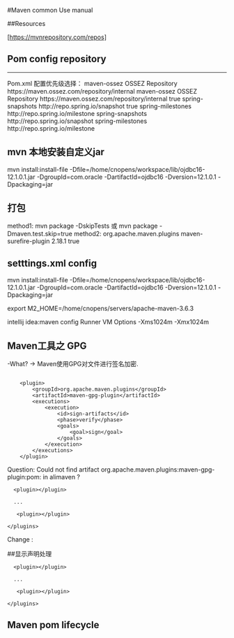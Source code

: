 #Maven common Use manual

##Resources

[https://mvnrepository.com/repos]

## Pom config repository

---
<p>
Pom.xml 配置优先级选择：
<repositories>
        <repository>
            <id>maven-ossez</id>
            <name>OSSEZ Repository</name>
            <url>https://maven.ossez.com/repository/internal</url>
        </repository>
</repositories>
<pluginRepositories>
        <pluginRepository>
            <id>maven-ossez</id>
            <name>OSSEZ Repository</name>
            <url>https://maven.ossez.com/repository/internal</url>
            <snapshots>
                <enabled>true</enabled>
            </snapshots>
        </pluginRepository>
</pluginRepositories>

<repositories>
        <repository>
            <id>spring-snapshots</id>
            <url>http://repo.spring.io/snapshot</url>
            <snapshots><enabled>true</enabled></snapshots>
        </repository>
        <repository>
            <id>spring-milestones</id>
            <url>http://repo.spring.io/milestone</url>
        </repository>
    </repositories>
    <pluginRepositories>
        <pluginRepository>
            <id>spring-snapshots</id>
            <url>http://repo.spring.io/snapshot</url>
        </pluginRepository>
        <pluginRepository>
            <id>spring-milestones</id>
            <url>http://repo.spring.io/milestone</url>
        </pluginRepository>
    </pluginRepositories>

</p>


## mvn 本地安装自定义jar
mvn install:install-file -Dfile=/home/cnopens/workspace/lib/ojdbc16-12.1.0.1.jar -DgroupId=com.oracle -DartifactId=ojdbc16 -Dversion=12.1.0.1 -Dpackaging=jar

## 打包

method1:
mvn package -DskipTests 或 mvn package -Dmaven.test.skip=true
method2:
<plugin>
<groupId>org.apache.maven.plugins</groupId>
<artifactId>maven-surefire-plugin</artifactId>
<version>2.18.1</version>
  <configuration>
  <skipTests>true</skipTests>
  </configuration>
</v-container>
</plugin>



## setttings.xml config

mvn install:install-file -Dfile=/home/cnopens/workspace/lib/ojdbc16-12.1.0.1.jar -DgroupId=com.oracle -DartifactId=ojdbc16 -Dversion=12.1.0.1 -Dpackaging=jar

export M2_HOME=/home/cnopens/servers/apache-maven-3.6.3

intellij idea:maven config
Runner VM Options -Xms1024m -Xmx1024m



## Maven工具之 GPG

-What? -> Maven使用GPG对文件进行签名加密.
~~~

    <plugin>
        <groupId>org.apache.maven.plugins</groupId>
        <artifactId>maven-gpg-plugin</artifactId>
        <executions>
            <execution>
                <id>sign-artifacts</id>
                <phase>verify</phase>
                <goals>
                    <goal>sign</goal>
                </goals>
            </execution>
        </executions>
    </plugin>

~~~

Question: Could not find artifact org.apache.maven.plugins:maven-gpg-plugin:pom: in alimaven ?

<build>
   <plugins>

      <plugin></plugin>

      ...

       <plugin></plugin>

    </plugins>

</build>

Change : 

<build>
   <pluginManagement> ##显示声明处理
   <plugins>

      <plugin></plugin>

      ...

       <plugin></plugin>

    </plugins> 
</pluginManagement>
</build>

## Maven pom lifecycle

